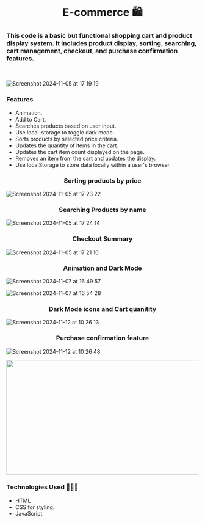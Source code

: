 
<h1 align="center">E-commerce 🛍️ </h1> 



### This code is a basic but functional shopping cart and product display system. It includes product display, sorting, searching, cart management, checkout, and purchase confirmation features.

<br>

![Screenshot 2024-11-05 at 17 19 19](https://github.com/user-attachments/assets/a9de9ddb-3cfa-4917-91a9-249a53c7c1eb)

### Features

- Animation.
- Add to Cart.
- Searches products based on user input.
- Use local-storage to toggle dark mode.
- Sorts products by selected price criteria.
- Updates the quantity of items in the cart.
- Updates the cart item count displayed on the page.
- Removes an item from the cart and updates the display.
- Use localStorage to store data locally within a user's browser.



<h3 align="center">Sorting products by price</h3> 

![Screenshot 2024-11-05 at 17 23 22](https://github.com/user-attachments/assets/1c91d2ae-fe59-4e17-a3cb-9323678bc63b)

<h3 align="center">Searching Products by name</h3> 

![Screenshot 2024-11-05 at 17 24 14](https://github.com/user-attachments/assets/15ce979b-1eb2-4d83-941b-01d412cdfbd7)



<h3 align="center">Checkout Summary</h3> 

![Screenshot 2024-11-05 at 17 21 16](https://github.com/user-attachments/assets/38d1ba7e-847b-4e5a-846e-3f38d159c3af)

<h3 align="center">Animation and Dark Mode</h3> 

![Screenshot 2024-11-07 at 16 49 57](https://github.com/user-attachments/assets/c267d3ff-07ea-4519-8903-494a8f5ab41a)

![Screenshot 2024-11-07 at 16 54 28](https://github.com/user-attachments/assets/9b6e4c1c-12fa-4342-8713-d0a8183989c0)

<h3 align="center">Dark Mode icons and Cart quanitity</h3> 

![Screenshot 2024-11-12 at 10 26 13](https://github.com/user-attachments/assets/30d513ed-4859-4639-9f02-e7bf55de6bda)

<h3 align="center">Purchase confirmation feature </h3> 

![Screenshot 2024-11-12 at 10 26 48](https://github.com/user-attachments/assets/4f3aec82-b28c-4035-a74b-8f67f25c7858)

<div align="center">
<img src="https://media.giphy.com/media/v1.Y2lkPTc5MGI3NjExZWlwemw2bG5veXRsYzcxbXBpeHprcHA4cWVicW1sYzN3Nmt2czFjbSZlcD12MV9pbnRlcm5hbF9naWZfYnlfaWQmY3Q9Zw/L1R1tvI9svkIWwpVYr/giphy.gif" width="600" height="300"/>
</div>


### Technologies Used 👩🏻‍💻
- HTML
- CSS for styling.
- JavaScript 




